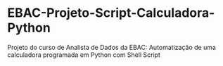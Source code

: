 # EBAC-Projeto-Script-Calculadora-Python
 Projeto do curso de Analista de Dados da EBAC: Automatização de uma calculadora programada em Python com Shell Script
